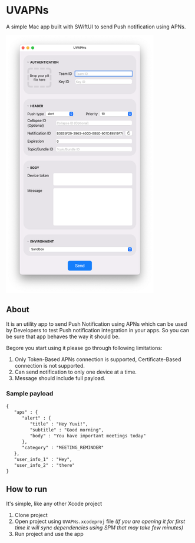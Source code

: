 # UVAPNs
A simple Mac app built with SWiftUI to send Push notification using APNs.

<img src="/Resources/UVAPNs_screenshot.png" width="400" height="700" />

## About
It is an utility app to send Push Notification using APNs which can be used by Developers to test Push notification integration in your apps. So you can be sure that app behaves the way it should be.

Begore you start using it please go through following limitations:

  1.  Only Token-Based APNs connection is supported, Certificate-Based connection is not supported.
  2.  Can send notification to only one device at a time.
  3.  Message should include full payload.
  
### Sample payload
```
{
   "aps" : {
      "alert" : {
         "title" : "Hey Yuvi!",
         "subtitle" : "Good morning",
         "body" : "You have important meetings today"
      },
      "category" : "MEETING_REMINDER"
   },
   "user_info_1" : "Hey",
   "user_info_2" : "there"
}
```
## How to run
It's simple, like any other Xcode project
  1.  Clone project
  2.  Open project using `UVAPNs.xcodeproj` file _(If you are opening it for first time it will sync dependencies using SPM that may take few minutes)_
  3.  Run project and use the app
